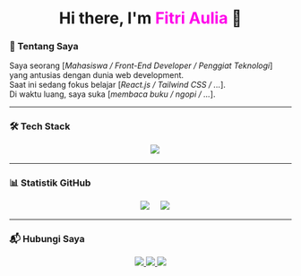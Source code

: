 <h1 align="center">Hi there, I'm <span style="color:#FF00EAFF;">Fitri Aulia</span> 👋</h1>

### 👋 Tentang Saya
<p>
  Saya seorang [<i>Mahasiswa / Front-End Developer / Penggiat Teknologi</i>] yang antusias dengan dunia web development. 
  <br/>
  Saat ini sedang fokus belajar [<i>React.js / Tailwind CSS / ...</i>].
  <br/>
  Di waktu luang, saya suka [<i>membaca buku / ngopi / ...</i>].
</p>

---

### 🛠 Tech Stack
<p align="center">
    <img src="https://skillicons.dev/icons?i=html,css,js,react,tailwind,git,github,vscode" />
</p>

---

### 📊 Statistik GitHub
<p align="center">
    <img src="https://github-readme-stats.vercel.app/api/top-langs/?username=pitlia&layout=compact&theme=github_dark" />
    <img src="https://github-readme-stats.vercel.app/api?username=pitlia&show_icons=true&theme=github_dark" />
</p>

---

### 📬 Hubungi Saya
<p align="center">
  <a href="https://linkedin.com/in/[username-linkedin-kamu]" target="_blank">
    <img src="https://img.shields.io/badge/LinkedIn-0A66C2?style=for-the-badge&logo=linkedin&logoColor=white" />
  </a>
  <a href="https://twitter.com/[username-twitter-kamu]" target="_blank">
    <img src="https://img.shields.io/badge/Twitter-1DA1F2?style=for-the-badge&logo=twitter&logoColor=white" />
  </a>
  <a href="mailto:[emailkamu@gmail.com]" target="_blank">
    <img src="https://img.shields.io/badge/Gmail-D14836?style=for-the-badge&logo=gmail&logoColor=white" />
  </a>
</p>